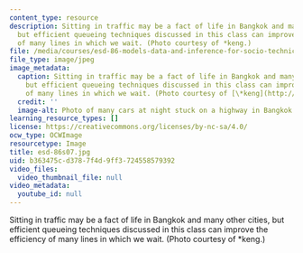 ```yaml
---
content_type: resource
description: Sitting in traffic may be a fact of life in Bangkok and many other cities,
  but efficient queueing techniques discussed in this class can improve the efficiency
  of many lines in which we wait. (Photo courtesy of *keng.)
file: /media/courses/esd-86-models-data-and-inference-for-socio-technical-systems-spring-2007/b363475cd3787f4d9ff3724558579392_esd-86s07.jpg
file_type: image/jpeg
image_metadata:
  caption: Sitting in traffic may be a fact of life in Bangkok and many other cities,
    but efficient queueing techniques discussed in this class can improve the efficiency
    of many lines in which we wait. (Photo courtesy of [\*keng](http://www.flickr.com/photos/kengz/67187556/).)
  credit: ''
  image-alt: Photo of many cars at night stuck on a highway in Bangkok.
learning_resource_types: []
license: https://creativecommons.org/licenses/by-nc-sa/4.0/
ocw_type: OCWImage
resourcetype: Image
title: esd-86s07.jpg
uid: b363475c-d378-7f4d-9ff3-724558579392
video_files:
  video_thumbnail_file: null
video_metadata:
  youtube_id: null
---
```

Sitting in traffic may be a fact of life in Bangkok and many other cities, but efficient queueing techniques discussed in this class can improve the efficiency of many lines in which we wait. (Photo courtesy of *keng.)